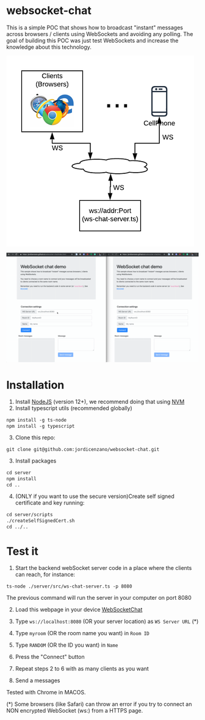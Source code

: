 # websocket-chat
This is a simple POC that shows how to broadcast "instant" messages across browsers / clients using WebSockets and avoiding any polling.
The goal of building this POC was just test WebSockets and increase the knowledge about this technology.

![Block diagram](./docs/pics/block-diagram-websockets.png)

![Gif example](./docs/pics/demo-websockets-chat.gif)

# Installation
1. Install [NodeJS](https://nodejs.org) (version 12+), we recommend doing that using [NVM](https://github.com/nvm-sh/nvm#installation-and-update)
2. Install typescript utils (recommended globally)
```
npm install -g ts-node
npm install -g typescript
```
3. Clone this repo:
```
git clone git@github.com:jordicenzano/websocket-chat.git
```
3. Install packages
```
cd server
npm install
cd ..
```
4. (ONLY if you want to use the secure version)Create self signed certificate and key running:
```
cd server/scripts
./createSelfSignedCert.sh
cd ../..
```

# Test it
1. Start the backend webSocket server code in a place where the clients can reach, for instance:
```
ts-node ./server/src/ws-chat-server.ts -p 8080
```
The previous command will run the server in your computer on port 8080

2. Load this webpage in your device [WebSocketChat](https://jordicenzano.github.io/websocket-chat/index.html)

3. Type `ws://localhost:8080` (OR your server location) as `WS Server URL` (*)
4. Type `myroom` (OR the room name you want) in `Room ID`
5. Type  `RANDOM` (OR the ID you want) in `Name`
6. Press the "Connect" button
7. Repeat steps 2 to 6 with as many clients as you want
8. Send a messages

Tested with Chrome in MACOS.

(*) Some browsers (like Safari) can throw an error if you try to connect an NON encrypted WebSocket (ws:) from a HTTPS page.